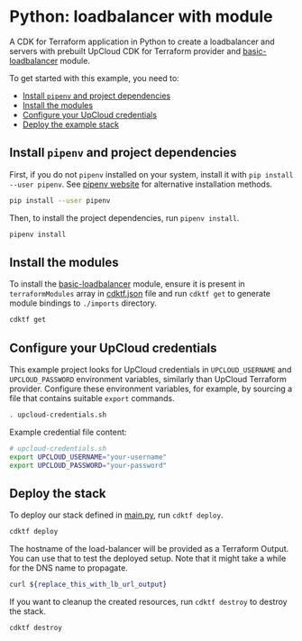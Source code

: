 # Python: loadbalancer with module

A CDK for Terraform application in Python to create a loadbalancer and servers with prebuilt UpCloud CDK for Terraform provider and [basic-loadbalancer](https://registry.terraform.io/modules/UpCloudLtd/basic-loadbalancer/upcloud/latest) module.

To get started with this example, you need to:

- [Install `pipenv` and project dependencies](#install-pipenv-and-project-dependencies)
- [Install the modules](#install-the-modules)
- [Configure your UpCloud credentials](#configure-your-upcloud-credentials)
- [Deploy the example stack](#deploy-the-example-stack)

## Install `pipenv` and project dependencies

First, if you do not `pipenv` installed on your system, install it with `pip install --user pipenv`. See [pipenv website](https://pipenv.pypa.io/en/latest/) for alternative installation methods.

```sh
pip install --user pipenv
```

Then, to install the project dependencies, run `pipenv install`.

```sh
pipenv install
```

## Install the modules

To install the [basic-loadbalancer](https://registry.terraform.io/modules/UpCloudLtd/basic-loadbalancer/upcloud/latest) module, ensure it is present in `terraformModules` array in [cdktf.json](./cdktf.json) file and run `cdktf get` to generate module bindings to `./imports` directory.

```sh
cdktf get
```

## Configure your UpCloud credentials

This example project looks for UpCloud credentials in `UPCLOUD_USERNAME` and `UPCLOUD_PASSWORD` environment variables, similarly than UpCloud Terraform provider. Configure these environment variables, for example, by sourcing a file that contains suitable `export` commands.

```sh
. upcloud-credentials.sh
```

Example credential file content:

```sh
# upcloud-credentials.sh
export UPCLOUD_USERNAME="your-username"
export UPCLOUD_PASSWORD="your-password"
```

## Deploy the stack

To deploy our stack defined in [main.py](./main.py), run `cdktf deploy`.

```sh
cdktf deploy
```

The hostname of the load-balancer will be provided as a Terraform Output. You can use that to test the deployed setup. Note that it might take a while for the DNS name to propagate.

```sh
curl ${replace_this_with_lb_url_output}
```

If you want to cleanup the created resources, run `cdktf destroy` to destroy the stack.

```sh
cdktf destroy
```
